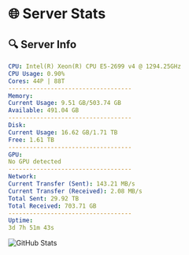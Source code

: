 # 🌐 Server Stats
## 🔍 Server Info
```yaml
CPU: Intel(R) Xeon(R) CPU E5-2699 v4 @ 1294.25GHz
CPU Usage: 0.90%
Cores: 44P | 88T
-----------------------------------
Memory:
Current Usage: 9.51 GB/503.74 GB
Available: 491.04 GB
-----------------------------------
Disk:
Current Usage: 16.62 GB/1.71 TB
Free: 1.61 TB
-----------------------------------
GPU:
No GPU detected
-----------------------------------
Network:
Current Transfer (Sent): 143.21 MB/s
Current Transfer (Received): 2.08 MB/s
Total Sent: 29.92 TB
Total Received: 703.71 GB
-----------------------------------
Uptime:
3d 7h 51m 43s
```
![GitHub Stats](https://img.shields.io/badge/Updated-2025-02-11_06:35:01-blue)